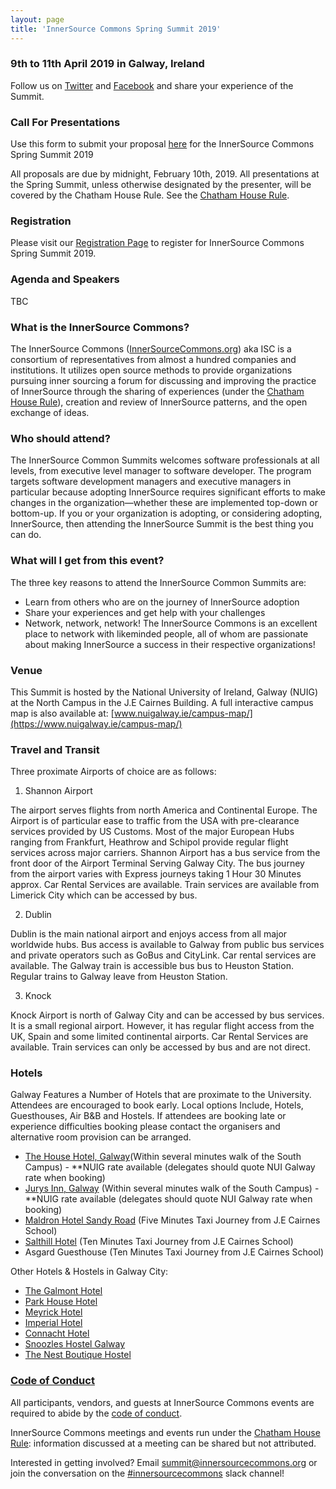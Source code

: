 ```yaml
---
layout: page
title: 'InnerSource Commons Spring Summit 2019'
---
```

### 9th to 11th April 2019 in Galway, Ireland
Follow us on [Twitter](https://twitter.com/Commons2019) and [Facebook](https://www.facebook.com/InnerSourceCommonsSpringSummit2019) and share your experience of the Summit.

### Call For Presentations
Use this form to submit your proposal [here](https://tinyurl.com/ycuxbjbe) for the InnerSource Commons Spring Summit 2019

All proposals are due by midnight, February 10th, 2019. All presentations at the Spring Summit, unless otherwise designated by the presenter, will be covered by the Chatham House Rule. See the [Chatham House Rule](https://www.chathamhouse.org/about/chatham-house-rule). 

### Registration
Please visit our [Registration Page](https://innersourcesummit2019.brownpapertickets.com/) to register for InnerSource Commons Spring Summit 2019.

### Agenda and Speakers
TBC

### What is the InnerSource Commons?

The InnerSource Commons ([InnerSourceCommons.org](http://innersourcecommons.org)) aka ISC is a consortium of representatives from almost a hundred companies and institutions. It utilizes open source methods to provide organizations pursuing inner sourcing a forum for discussing and improving the practice of InnerSource through the sharing of experiences (under the [Chatham House Rule](https://www.chathamhouse.org/about/chatham-house-rule)), creation and review of InnerSource patterns, and the open exchange of ideas.
  
### Who should attend?

The InnerSource Common Summits welcomes software professionals at all levels, from executive level manager to software developer.  The program targets software development managers and executive managers in particular because adopting InnerSource requires significant efforts to make changes in the organization—whether these are implemented top-down or bottom-up. If you or your organization is adopting, or considering adopting, InnerSource, then attending the InnerSource Summit is the best thing you can do.
   
### What will I get from this event?

The three key reasons to attend the InnerSource Common Summits are:

* Learn from others who are on the journey of InnerSource adoption
* Share your experiences and get help with your challenges
* Network, network, network! The InnerSource Commons is an excellent place to network with likeminded people, all of whom are passionate about making InnerSource a success in their respective organizations!

### Venue
This Summit is hosted by the National University of Ireland, Galway (NUIG) at the North Campus in the J.E Cairnes Building. A full interactive campus map is also available at: [www.nuigalway.ie/campus-map/](https://www.nuigalway.ie/campus-map/)

### Travel and Transit

Three proximate Airports of choice are as follows:

1. Shannon Airport

The airport serves flights from north America and Continental Europe. The Airport is of particular ease to traffic from the USA with pre-clearance services provided by US Customs. Most of the major European Hubs ranging from Frankfurt, Heathrow and Schipol provide regular flight services across major carriers. Shannon Airport has a bus service from the front door of the Airport Terminal Serving Galway City. The bus journey from the airport varies with Express journeys taking 1 Hour 30 Minutes approx. Car Rental Services are available. Train services are available from Limerick City which can be accessed by bus.

2. Dublin

Dublin is the main national airport and enjoys access from all major worldwide hubs. Bus access is available to Galway from public bus services and private operators such as GoBus and CityLink. Car rental services are available. The Galway train is accessible bus bus to Heuston Station. Regular trains to Galway leave from Heuston Station.

3. Knock

Knock Airport is north of Galway City and can be accessed by bus services. It is a small regional airport. However, it has regular flight access from the UK, Spain and some limited continental airports. Car Rental Services are available. Train services can only be accessed by bus and are not direct.

### Hotels
Galway Features a Number of Hotels that are proximate to the University. Attendees are encouraged to book early. Local options Include, Hotels, Guesthouses, Air B&B and Hostels. If attendees are booking late or experience difficulties booking please contact the organisers and alternative room provision can be arranged.

* [The House Hotel, Galway](https://www.thehousehotel.ie/)(Within several minutes walk of the South Campus) - **NUIG rate available (delegates should quote NUI Galway rate when booking)
* [Jurys Inn, Galway](https://www.jurysinns.com/hotels/galway) (Within several minutes walk of the South Campus) - **NUIG rate available (delegates should quote NUI Galway rate when booking)
* [Maldron Hotel Sandy Road](https://www.maldronhotelsandyroadgalway.com/) (Five Minutes Taxi Journey from J.E Cairnes School)
* [Salthill Hotel](https://www.salthillhotel.com/) (Ten Minutes Taxi Journey from J.E Cairnes School)
* Asgard Guesthouse (Ten Minutes Taxi Journey from J.E Cairnes School)

Other Hotels & Hostels in Galway City:
* [The Galmont Hotel](https://www.thegalmont.com/) 
* [Park House Hotel](https://www.booking.com/hotel/ie/park-house.html)
* [Meyrick Hotel](https://www.hotelmeyrick.ie/)
* [Imperial Hotel](https://www.imperialhotelgalway.ie/)
* [Connacht Hotel](https://www.theconnacht.ie/) 
* [Snoozles Hostel Galway](https://www.snoozleshostelgalway.ie/) 
* [The Nest Boutique Hostel](http://www.thenestaccommodation.com/) 

### [Code of Conduct](/InnerSourceCommons/events/conduct/)

All participants, vendors, and guests at InnerSource Commons events are required to abide by the [code of conduct](/InnerSourceCommons/events/conduct/). 

InnerSource Commons meetings and events run under the [Chatham House Rule](https://en.wikipedia.org/wiki/Chatham_House_Rule): information discussed at a meeting can be shared but not attributed.

Interested in getting involved? Email <summit@innersourcecommons.org> or join the conversation on the [#innersourcecommons](https://isc-inviter.herokuapp.com/) slack channel!
